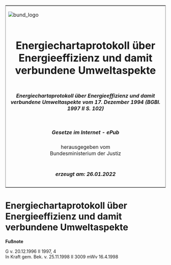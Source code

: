 <span id="DECKBLATT.html"></span>

<table border="0" frame="border" width="100%">

<tr valign="top">

<td align="left">

![bund\_logo](BfJ_2021_Web_de_de.gif)

</td>

<td align="right">

 

</td>

</tr>

<tr align="center" valign="middle">

<td colspan="2">

# Energiechartaprotokoll über Energieeffizienz und damit verbundene Umweltaspekte

</td>

</tr>

<tr align="center" valign="middle">

<td colspan="2">

##### Energiechartaprotokoll über Energieeffizienz und damit verbundene Umweltaspekte vom 17. Dezember 1994 (BGBl. 1997 II S. 102)

</td>

</tr>

<tr align="center" valign="middle">

<td colspan="2">

  
  

##### Gesetze im Internet - ePub  
  
herausgegeben vom  
Bundesministerium der Justiz

</td>

</tr>

<tr align="center" valign="bottom">

<td colspan="2">

  
  

##### erzeugt am: 26.01.2022

</td>

</tr>

</table>

<span id="BJNR010220997.html"></span>

# Energiechartaprotokoll über Energieeffizienz und damit verbundene Umweltaspekte

<div>

  
**Fußnote**

<div class="jnhtml">

<div>

<div class="jurAbsatz">

G v. 20.12.1996 II 1997, 4  
In Kraft gem. Bek. v. 25.11.1998 II 3009 mWv 16.4.1998

</div>

</div>

</div>

</div>
